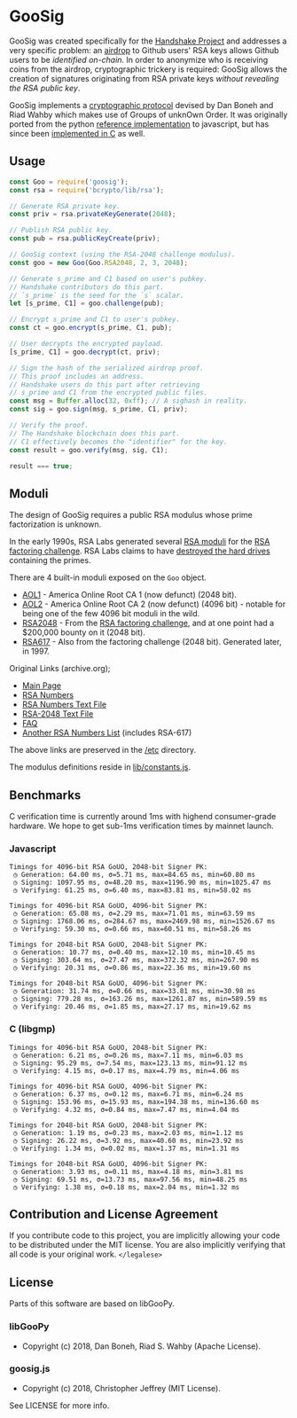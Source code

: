 # GooSig

GooSig was created specifically for the [Handshake Project][handshake] and
addresses a very specific problem: an [airdrop] to Github users' RSA keys
allows Github users to be _identified on-chain_. In order to anonymize who is
receiving coins from the airdrop, cryptographic trickery is required: GooSig
allows the creation of signatures originating from RSA private keys _without
revealing the RSA public key_.

GooSig implements a [cryptographic protocol][protocol] devised by Dan Boneh and
Riad Wahby which makes use of Groups of unknOwn Order. It was originally ported
from the python [reference implementation][libgoopy] to javascript, but has
since been [implemented in C][c] as well.

## Usage

``` js
const Goo = require('goosig');
const rsa = require('bcrypto/lib/rsa');

// Generate RSA private key.
const priv = rsa.privateKeyGenerate(2048);

// Publish RSA public key.
const pub = rsa.publicKeyCreate(priv);

// GooSig context (using the RSA-2048 challenge modulus).
const goo = new Goo(Goo.RSA2048, 2, 3, 2048);

// Generate s_prime and C1 based on user's pubkey.
// Handshake contributors do this part.
// `s_prime` is the seed for the `s` scalar.
let [s_prime, C1] = goo.challenge(pub);

// Encrypt s_prime and C1 to user's pubkey.
const ct = goo.encrypt(s_prime, C1, pub);

// User decrypts the encrypted payload.
[s_prime, C1] = goo.decrypt(ct, priv);

// Sign the hash of the serialized airdrop proof.
// This proof includes an address.
// Handshake users do this part after retrieving
// s_prime and C1 from the encrypted public files.
const msg = Buffer.alloc(32, 0xff); // A sighash in reality.
const sig = goo.sign(msg, s_prime, C1, priv);

// Verify the proof.
// The Handshake blockchain does this part.
// C1 effectively becomes the "identifier" for the key.
const result = goo.verify(msg, sig, C1);

result === true;
```

## Moduli

The design of GooSig requires a public RSA modulus whose prime factorization is
unknown.

In the early 1990s, RSA Labs generated several [RSA moduli][numbers-wiki] for
the [RSA factoring challenge][challenge-wiki]. RSA Labs claims to have
[destroyed the hard drives][faq] containing the primes.

There are 4 built-in moduli exposed on the `Goo` object.

- [AOL1] - America Online Root CA 1 (now defunct) (2048 bit).
- [AOL2] - America Online Root CA 2 (now defunct) (4096 bit) - notable for
  being one of the few 4096 bit moduli in the wild.
- [RSA2048] - From the [RSA factoring challenge][challenge-wiki], and at one
  point had a $200,000 bounty on it (2048 bit).
- [RSA617] - Also from the factoring challenge (2048 bit). Generated later, in
  1997.

Original Links (archive.org);

- [Main Page][challenge]
- [RSA Numbers][numbers]
- [RSA Numbers Text File][txt]
- [RSA-2048 Text File][RSA2048-txt]
- [FAQ][faq]
- [Another RSA Numbers List][list] (includes RSA-617)

The above links are preserved in the [/etc][etc] directory.

The modulus definitions reside in [lib/constants.js][constants].

## Benchmarks

C verification time is currently around 1ms with highend consumer-grade
hardware. We hope to get sub-1ms verification times by mainnet launch.

### Javascript

```
Timings for 4096-bit RSA GoUO, 2048-bit Signer PK:
 ◷ Generation: 64.00 ms, σ=5.71 ms, max=84.65 ms, min=60.80 ms
 ◷ Signing: 1097.95 ms, σ=48.20 ms, max=1196.90 ms, min=1025.47 ms
 ◷ Verifying: 61.25 ms, σ=6.40 ms, max=83.81 ms, min=58.02 ms

Timings for 4096-bit RSA GoUO, 4096-bit Signer PK:
 ◷ Generation: 65.08 ms, σ=2.29 ms, max=71.01 ms, min=63.59 ms
 ◷ Signing: 1768.06 ms, σ=284.67 ms, max=2469.98 ms, min=1526.67 ms
 ◷ Verifying: 59.30 ms, σ=0.66 ms, max=60.51 ms, min=58.26 ms

Timings for 2048-bit RSA GoUO, 2048-bit Signer PK:
 ◷ Generation: 10.77 ms, σ=0.40 ms, max=12.10 ms, min=10.45 ms
 ◷ Signing: 303.64 ms, σ=27.47 ms, max=372.32 ms, min=267.90 ms
 ◷ Verifying: 20.31 ms, σ=0.86 ms, max=22.36 ms, min=19.60 ms

Timings for 2048-bit RSA GoUO, 4096-bit Signer PK:
 ◷ Generation: 31.74 ms, σ=0.66 ms, max=33.81 ms, min=30.98 ms
 ◷ Signing: 779.28 ms, σ=163.26 ms, max=1261.87 ms, min=589.59 ms
 ◷ Verifying: 20.46 ms, σ=1.85 ms, max=27.17 ms, min=19.62 ms
```

### C (libgmp)

```
Timings for 4096-bit RSA GoUO, 2048-bit Signer PK:
 ◷ Generation: 6.21 ms, σ=0.26 ms, max=7.11 ms, min=6.03 ms
 ◷ Signing: 95.29 ms, σ=7.54 ms, max=123.13 ms, min=91.12 ms
 ◷ Verifying: 4.15 ms, σ=0.17 ms, max=4.79 ms, min=4.06 ms

Timings for 4096-bit RSA GoUO, 4096-bit Signer PK:
 ◷ Generation: 6.37 ms, σ=0.12 ms, max=6.71 ms, min=6.24 ms
 ◷ Signing: 153.96 ms, σ=15.93 ms, max=194.38 ms, min=136.60 ms
 ◷ Verifying: 4.32 ms, σ=0.84 ms, max=7.47 ms, min=4.04 ms

Timings for 2048-bit RSA GoUO, 2048-bit Signer PK:
 ◷ Generation: 1.19 ms, σ=0.23 ms, max=2.03 ms, min=1.12 ms
 ◷ Signing: 26.22 ms, σ=3.92 ms, max=40.60 ms, min=23.92 ms
 ◷ Verifying: 1.34 ms, σ=0.02 ms, max=1.37 ms, min=1.31 ms

Timings for 2048-bit RSA GoUO, 4096-bit Signer PK:
 ◷ Generation: 3.93 ms, σ=0.11 ms, max=4.18 ms, min=3.81 ms
 ◷ Signing: 69.51 ms, σ=13.73 ms, max=97.56 ms, min=48.25 ms
 ◷ Verifying: 1.38 ms, σ=0.18 ms, max=2.04 ms, min=1.32 ms
```

## Contribution and License Agreement

If you contribute code to this project, you are implicitly allowing your code
to be distributed under the MIT license. You are also implicitly verifying that
all code is your original work. `</legalese>`

## License

Parts of this software are based on libGooPy.

### libGooPy

- Copyright (c) 2018, Dan Boneh, Riad S. Wahby (Apache License).

### goosig.js

- Copyright (c) 2018, Christopher Jeffrey (MIT License).

See LICENSE for more info.

[handshake]: https://handshake.org
[airdrop]: https://github.com/handshake-org/hs-airdrop
[protocol]: https://github.com/kwantam/GooSig/blob/master/protocol.txt
[libgoopy]: https://github.com/kwantam/GooSig
[c]: https://github.com/handshake-org/goosig/tree/master/src/goo
[AOL1]: https://ssl-tools.net/subjects/3c8008731e5ff9a0e7a6b0fb906fc6e439cbe862
[AOL2]: https://ssl-tools.net/subjects/28ecf0993d30f9e4e607bef4f5c487f64a2a71a6
[RSA617]: https://en.wikipedia.org/wiki/RSA_numbers#RSA-617
[RSA2048]: https://en.wikipedia.org/wiki/RSA_numbers#RSA-2048
[RSA2048-txt]: https://web.archive.org/web/20130521022803/http://www.rsa.com/rsalabs/challenges/factoring/RSA-2048.txt
[challenge-wiki]: https://en.wikipedia.org/wiki/RSA_Factoring_Challenge
[numbers-wiki]: https://en.wikipedia.org/wiki/RSA_numbers
[challenge]: https://web.archive.org/web/20130507091636/http://www.rsa.com/rsalabs/node.asp?id=2092
[numbers]: https://web.archive.org/web/20130507115513/http://www.rsa.com/rsalabs/node.asp?id=2093
[txt]: https://web.archive.org/web/20130507115513/http://www.rsa.com/rsalabs/challenges/factoring/challengenumbers.txt
[faq]: https://web.archive.org/web/20130502202924/http://www.rsa.com/rsalabs/node.asp?id=2094
[list]: http://www.ontko.com/pub/rayo/primes/rsa_fact.html
[etc]: https://github.com/handshake-org/goosig/tree/master/etc
[constants]: https://github.com/handshake-org/goosig/blob/master/lib/internal/constants.js
